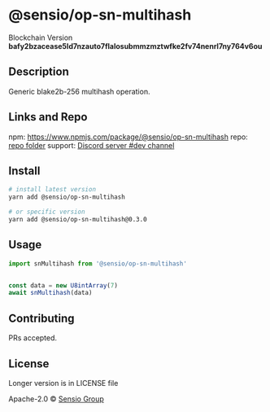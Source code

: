 
  # @sensio/op-sn-multihash

  Blockchain Version **bafy2bzacease5ld7nzauto7flalosubmmzmztwfke2fv74nenrl7ny764v6ou**
  

  ## Description 
  
  Generic blake2b-256 multihash operation.
  
  ##  Links and Repo

  npm: https://www.npmjs.com/package/@sensio/op-sn-multihash
  repo: [repo folder](https://gitlab.com/sensio_group/network-js/-/tree/master/operations/snMultihash)
  support: [Discord server #dev channel](https://discord.gg/JsdKZ5K) 

  ## Install
  
  ```sh
  # install latest version
  yarn add @sensio/op-sn-multihash

  # or specific version
  yarn add @sensio/op-sn-multihash@0.3.0
  ```
  
  ## Usage
  
  ```ts
  import snMultihash from '@sensio/op-sn-multihash'


  const data = new U8intArray(7)
  await snMultihash(data)
  ```
  
  ## Contributing
  
  PRs accepted.
  
  ## License
  
  Longer version is in LICENSE file
  
  Apache-2.0 © [Sensio Group](https://sensio.group) 
  